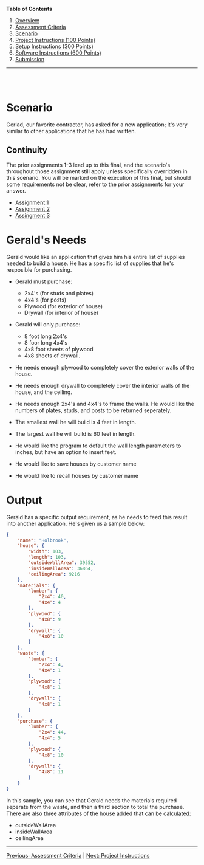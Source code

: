 **Table of Contents**
  1. [Overview](./readme.md)
  2. [Assessment Criteria](./criteria.md)
  3. [Scenario](./scenario.md)
  4. [Project Instructions (100 Points)](./project-instructions.md)
  5. [Setup Instructions (300 Points)](./setup-instructions.md)
  6. [Software Instructions (600 Points)](./software-instructions.md)
  7. [Submission](./submission.md)

---
<br/>
<br/>

# Scenario

Gerlad, our favorite contractor, has asked for a new application; it's very similar to other applications that he has had written.

## Continuity

The prior assignments 1-3 lead up to this final, and the scenario's throughout those assignment still apply unless specifically overridden in this scenario. You will be marked on the execution of this final, but should some requirements not be clear, refer to the prior assignments for your answer.

  - [Assignment 1](./DevelopingSoftwareIntroduction-Assignment1.pdf)
  - [Assignment 2](https://github.com/Focus-College/developing-software-intro-assignment-2/blob/master/assignment/scenario.md)
  - [Assingment 3](https://github.com/Focus-College/developing-software-intro-assignment-3/blob/master/assignment/scenario.md)


# Gerald's Needs

  Gerald would like an application that gives him his entire list of supplies needed to build a house. He has a specific list of supplies that he's resposible for purchasing.
  
  - Gerald must purchase:
    - 2x4's (for studs and plates)
    - 4x4's (for posts)
    - Plywood (for exterior of house)
    - Drywall (for interior of house)

  - Gerald will only purchase:
    - 8 foot long 2x4's
    - 8 foor long 4x4's
    - 4x8 foot sheets of plywood
    - 4x8 sheets of drywall.

  - He needs enough plywood to completely cover the exterior walls of the house.

  - He needs enough drywall to completely cover the interior walls of the house, and the ceiling.

  - He needs enough 2x4's and 4x4's to frame the walls. He would like the numbers of plates, studs, and posts to be returned seperately.

  - The smallest wall he will build is 4 feet in length.

  - The largest wall he will build is 60 feet in length.

  - He would like the program to default the wall length parameters to inches, but have an option to insert feet.

  - He would like to save houses by customer name

  - He would like to recall houses by customer name

# Output

Gerald has a specific output requirement, as he needs to feed this result into another application. He's given us a sample below:

```json
{
    "name": "Holbrook",
    "house": {
        "width": 103,
        "length": 103,
        "outsideWallArea": 39552,
        "insideWallArea": 36864,
        "ceilingArea": 9216
    },
    "materials": {
        "lumber": {
            "2x4": 40,
            "4x4": 4
        },
        "plywood": {
            "4x8": 9
        },
        "drywall": {
            "4x8": 10
        }
    },
    "waste": {
        "lumber": {
            "2x4": 4,
            "4x4": 1
        },
        "plywood": {
            "4x8": 1
        },
        "drywall": {
            "4x8": 1
        }
    },
    "purchase": {
        "lumber": {
            "2x4": 44,
            "4x4": 5
        },
        "plywood": {
            "4x8": 10
        },
        "drywall": {
            "4x8": 11
        }
    }
}
```

In this sample, you can see that Gerald needs the materials required seperate from the waste, and then a third section to total the purchase. There are also three attributes of the house added that can be calculated:
  - outsideWallArea
  - insideWallArea
  - ceilingArea

--- 
[Previous: Assessment Criteria](./criteria.md) | 
[Next: Project Instructions](./project-instructions.md)